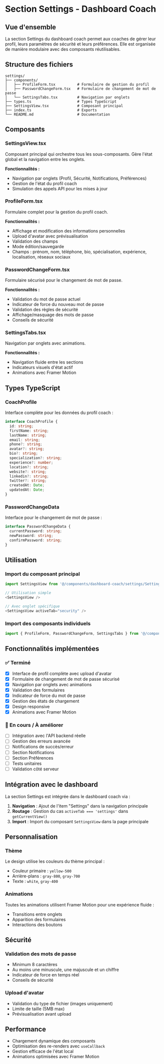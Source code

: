 # Section Settings - Dashboard Coach

## Vue d'ensemble

La section Settings du dashboard coach permet aux coaches de gérer leur profil, leurs paramètres de sécurité et leurs préférences. Elle est organisée de manière modulaire avec des composants réutilisables.

## Structure des fichiers

```
settings/
├── components/
│   ├── ProfileForm.tsx          # Formulaire de gestion du profil
│   ├── PasswordChangeForm.tsx   # Formulaire de changement de mot de passe
│   └── SettingsTabs.tsx         # Navigation par onglets
├── types.ts                     # Types TypeScript
├── SettingsView.tsx             # Composant principal
├── index.ts                     # Exports
└── README.md                    # Documentation
```

## Composants

### SettingsView.tsx
Composant principal qui orchestre tous les sous-composants. Gère l'état global et la navigation entre les onglets.

**Fonctionnalités :**
- Navigation par onglets (Profil, Sécurité, Notifications, Préférences)
- Gestion de l'état du profil coach
- Simulation des appels API pour les mises à jour

### ProfileForm.tsx
Formulaire complet pour la gestion du profil coach.

**Fonctionnalités :**
- Affichage et modification des informations personnelles
- Upload d'avatar avec prévisualisation
- Validation des champs
- Mode édition/sauvegarde
- Champs : prénom, nom, téléphone, bio, spécialisation, expérience, localisation, réseaux sociaux

### PasswordChangeForm.tsx
Formulaire sécurisé pour le changement de mot de passe.

**Fonctionnalités :**
- Validation du mot de passe actuel
- Indicateur de force du nouveau mot de passe
- Validation des règles de sécurité
- Affichage/masquage des mots de passe
- Conseils de sécurité

### SettingsTabs.tsx
Navigation par onglets avec animations.

**Fonctionnalités :**
- Navigation fluide entre les sections
- Indicateurs visuels d'état actif
- Animations avec Framer Motion

## Types TypeScript

### CoachProfile
Interface complète pour les données du profil coach :
```typescript
interface CoachProfile {
  id: string;
  firstName: string;
  lastName: string;
  email: string;
  phone?: string;
  avatar?: string;
  bio?: string;
  specialization?: string;
  experience?: number;
  location?: string;
  website?: string;
  linkedin?: string;
  twitter?: string;
  createdAt: Date;
  updatedAt: Date;
}
```

### PasswordChangeData
Interface pour le changement de mot de passe :
```typescript
interface PasswordChangeData {
  currentPassword: string;
  newPassword: string;
  confirmPassword: string;
}
```

## Utilisation

### Import du composant principal
```typescript
import SettingsView from '@/components/dashboard-coach/settings/SettingsView';

// Utilisation simple
<SettingsView />

// Avec onglet spécifique
<SettingsView activeTab="security" />
```

### Import des composants individuels
```typescript
import { ProfileForm, PasswordChangeForm, SettingsTabs } from '@/components/dashboard-coach/settings';
```

## Fonctionnalités implémentées

### ✅ Terminé
- [x] Interface de profil complète avec upload d'avatar
- [x] Formulaire de changement de mot de passe sécurisé
- [x] Navigation par onglets avec animations
- [x] Validation des formulaires
- [x] Indicateur de force du mot de passe
- [x] Gestion des états de chargement
- [x] Design responsive
- [x] Animations avec Framer Motion

### 🔄 En cours / À améliorer
- [ ] Intégration avec l'API backend réelle
- [ ] Gestion des erreurs avancée
- [ ] Notifications de succès/erreur
- [ ] Section Notifications
- [ ] Section Préférences
- [ ] Tests unitaires
- [ ] Validation côté serveur

## Intégration avec le dashboard

La section Settings est intégrée dans le dashboard coach via :
1. **Navigation** : Ajout de l'item "Settings" dans la navigation principale
2. **Routage** : Gestion du cas `activeTab === 'settings'` dans `getCurrentView()`
3. **Import** : Import du composant `SettingsView` dans la page principale

## Personnalisation

### Thème
Le design utilise les couleurs du thème principal :
- Couleur primaire : `yellow-500`
- Arrière-plans : `gray-800`, `gray-700`
- Texte : `white`, `gray-400`

### Animations
Toutes les animations utilisent Framer Motion pour une expérience fluide :
- Transitions entre onglets
- Apparition des formulaires
- Interactions des boutons

## Sécurité

### Validation des mots de passe
- Minimum 8 caractères
- Au moins une minuscule, une majuscule et un chiffre
- Indicateur de force en temps réel
- Conseils de sécurité

### Upload d'avatar
- Validation du type de fichier (images uniquement)
- Limite de taille (5MB max)
- Prévisualisation avant upload

## Performance

- Chargement dynamique des composants
- Optimisation des re-renders avec `useCallback`
- Gestion efficace de l'état local
- Animations optimisées avec Framer Motion

